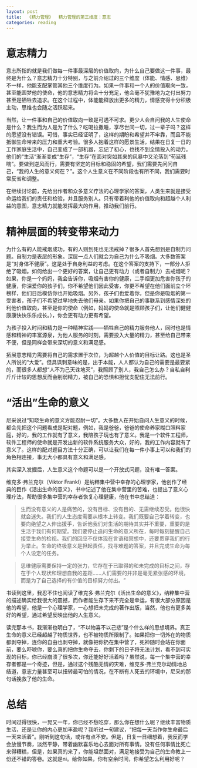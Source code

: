 ```yaml
---
layout: post
title:  《精力管理》  精力管理的第三维度：意志
categories: reading
---
```


# 意志精力

意志所指的就是我们做每一件事最深层的价值取向，为什么自己要做这一件事，最终是为什么？意志精力十分特别，与之前介绍过的三个维度（体能、情感、思维）不一样，他能支配掌管其他三个维度行为。如果一件事和一个人的价值取向一致，甚至能圆梦他的使命，他的意志精力将会十分充足，他会毫不犹豫地为之付出努力甚至是牺牲去追求。在这个过程中，体能能释放出更多的精力，情感变得十分积极主动，思维也会随之活跃起来。

当然，让一件事和自己的价值取向一致是可遇不可求。更少人会自问我的人生使命是什么？我生而为人是为了什么？吃喝拉撒睡，享尽世间一切，过一辈子吗？这样的愿望没有错误。可惜，事实已经证明了，这样的期盼和希望并不牢靠，而且不能抵御生命带来的压力和重大考验。很多人抱着这样的愿景生活，结果在日复一日的工作家庭生活中，自己变成了一部机器，忘记了初心，也找不到全情投入的动力。他们的“生活”渐渐变成“生存”，“生存”在面对突如其来的风暴中又沦落到“苟延残喘”。要做到逆风而行，需要有坚定的目标和稳固的希望，我们需要先问问自己，“我的人生的意义何在？”。这个人生意义在不同阶段也有所不同，我们需要时常反省和调整。

在继续讨论前，先给出作者和众多意义疗法的心理学家的答案，人类生来就是接受命运给我们的责任和检验，并且服务别人。只有带着利他的价值取向和超越个人利益的意图，意志精力就能发挥最大的作用，推动我们前行。

# 精神层面的转变带来动力

为什么有的人能戒烟成功，有的人则到死也无法戒掉？很多人首先想到是自制力问题。自制力是表层的形象。深层一点人们就会为自己为什么不吸烟。大多数答案是“对身体不健康”。这是处于自身利益的考虑。在这个答案的支持下，一部分人拒绝了吸烟。如何给出一个更好的答案，让自己更有动力（或者自制力）去戒烟呢？如果，你是一个妈妈，我会告诉你，吸烟有害你的健康，二手烟更加危害你孩子的健康，你深爱你的孩子们，你不希望他们因此受害，你更不希望在他们面前立个坏榜样，他们日后模仿你也开始吸烟。另外，孩子们也爱着你，但是你是吸烟的第一受害者，孩子们不希望过早地失去他们母亲。如果你把自己的事联系到感情深处的利他价值取向，甚至是你的使命（例如，妈妈的使命就是照顾孩子们，让他们健健康康快快乐乐成长。），你会更有动力更有希望。

为孩子投入时间和精力是一种精神实践——牺牲自己的精力服务他人，同时也是情感和精神的丰富源泉，为他人服务的时刻，需要投入大量的精力，甚至给自己带来不便，但是同样会带来深切的意义和满足感。

拓展意志精力需要将自己的需求置于次位，为超越个人价值的目标让路。这也是圣人所说的“大爱”。但具讽刺意味的是，出于本能，人人都认为自己的需要是最要紧的，而很多人都想“人不为己天诛地灭”，我照顾了别人，我自己怎么办？自私自利斤斤计较的思想反而会削弱精力，被自己的恐惧和担忧支配住无法前行。


# “活出”生命的意义

尼采说过“知晓生命的意义方能忍耐一切”。大多数人在开始自问人生意义的时候，都会先把这个问题看成是配对题，例如，我是爸爸，爸爸的使命养家糊口照料家庭，好的，我的工作就有了意义，我陪孩子玩也有了意义。我是一个软件工程师，软件工程师的使命就是开发出新的软件系统服务大众，好的，我的工作内容就有了意义了。这样的配对题目方法十分正确，可以让我们在每一件小事上可以和我们的角色相连接，事无大小都具有意义和满足感。

其实深入发掘后，人生意义这个命题可以是一个开放式问题，没有唯一答案。

维克多·弗兰克尔（Viktor Frankl）是纳粹集中营中幸存的心理学家，他创作了经典的巨作《活出生命的意义》，书中记述了他在集中营里的苦难，也提出了意义心理疗法，帮助很多集中营的幸存者恢复心理健康，他在书中总结道：

> 生而没有意义的人是痛苦的，没有目标、没有目的、无需继续忍受。他很快就会迷失。我们的人生态度需要从根本上转变。我们既要自己学着转变，也要向绝望之人伸出援手，告诉他我们对生活的期待其实并不重要，重要的是生活于我们有何期望。我们要停止追问生命的意义所在，每时每刻提醒自己接受生命的检视。我们的回应不仅体现在言语和冥想中，还要贯穿我们的行为举止。生命的终极意义是担起责任，找寻难题的答案，并且完成生命为每个人设定的任务。

> 思维健康需要保持一定的张力，它存在于已取得的和未完成的目标之间，存在于个人现状和理想自我的差距……人们需要的并非是毫无紧张感的环境，而是为了自己选择的有价值的目标努力付出。​”

书读到这里，我忍不住也阅读了维克多·弗兰克尔《活出生命的意义》，纳粹集中营的描述确实给我很大的震撼，而作者能生存下来不完全是幸运，有很大部分原因是他的希望，他是一个心理学家，一心想把未完成的著作出版，当然，他也有更多美好的希望，通过希望反映出他的人生意义。

读完那本书，我渐渐也明白了，“不以物喜不以己悲”是个什么样的思想境界。真正生命的意义已经超越了物质世界，也不被物质所限制了。如果把你一切外在的物质都剥夺掉，连你的自由也剥夺掉，就像把你扔在集中营了，死神随时会站在你面前，要么吓唬你，要么真的把你生命夺去，你剩下的日子将无法计划，看不到可实现的目标，你已经崩溃了很多次，你还能好好活着吗？虽然说，每一个集中营的幸存者都是一个奇迹，但是，通过这个残酷无情的灾难，维克多·弗兰克尔动情地总结道，意志力量甚至可以扭转最可怕的情况，在不断有人死去的环境中，尼采的那句话挽救了他的生命。

# 总结

时间过得很快，一晃又一年，你已经不愁吃穿，那么你在想什么呢？继续丰富物质生活，还是让你的内心更加丰盈呢？我听过一句建议，“把每一天当作你生命最后一天来活着”。刚听到这句话，或许有点不安。但是，日复一日细想着，我反而学会放慢节奏，淡然平静，带着幽默喜乐地心去面对所有事情。没有任何事情比死亡来得糟糕，但是，如果真的来了，你能坦然面对，满足地接受为自己的生命教上一份还不错的答卷。这就是ni。给你如果，你有空余时间，你希望怎么利用好呢？

<!--stackedit_data:
eyJoaXN0b3J5IjpbMzY3NjEwMTE2LC04NTc1NDUwNTYsLTM2Mz
kyMjk0LDEyOTUyNjI1NzQsMTQzNTkzNjU5NF19
-->